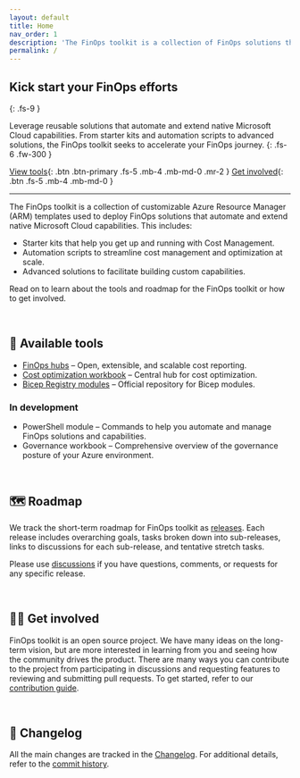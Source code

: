 ```yaml
---
layout: default
title: Home
nav_order: 1
description: 'The FinOps toolkit is a collection of FinOps solutions that automate and extend native Microsoft Cloud capabilities.'
permalink: /
---
```


## Kick start your FinOps efforts

{: .fs-9 }

Leverage reusable solutions that automate and extend native Microsoft Cloud capabilities. From starter kits and automation scripts to advanced solutions, the FinOps toolkit seeks to accelerate your FinOps journey.
{: .fs-6 .fw-300 }

[View tools](#-available-tools){: .btn .btn-primary .fs-5 .mb-4 .mb-md-0 .mr-2 }
[Get involved](#-get-involved){: .btn .fs-5 .mb-4 .mb-md-0 }

---

The FinOps toolkit is a collection of customizable Azure Resource Manager (ARM) templates used to deploy FinOps solutions that automate and extend native Microsoft Cloud capabilities. This includes:

- Starter kits that help you get up and running with Cost Management.
- Automation scripts to streamline cost management and optimization at scale.
- Advanced solutions to facilitate building custom capabilities.

Read on to learn about the tools and roadmap for the FinOps toolkit or how to get involved.

<br>

## 🧰 Available tools

- [FinOps hubs](./finops-hub/README.md) – Open, extensible, and scalable cost reporting.
- [Cost optimization workbook](./optimization-workbook/README.md) – Central hub for cost optimization.
- [Bicep Registry modules](./bicep-registry/README.md) – Official repository for Bicep modules.

### In development

- PowerShell module – Commands to help you automate and manage FinOps solutions and capabilities.
- Governance workbook – Comprehensive overview of the governance posture of your Azure environment.

<!--
Looking for more? See what's coming in the [Toolkit v1 release](https://github.com/microsoft/finops-toolkit/issues/104).
-->

<br>

## 🗺️ Roadmap

We track the short-term roadmap for FinOps toolkit as [releases](https://github.com/microsoft/finops-toolkit/labels/Type%3A%20Release%20%F0%9F%9A%80). Each release includes overarching goals, tasks broken down into sub-releases, links to discussions for each sub-release, and tentative stretch tasks.

Please use [discussions](https://github.com/microsoft/finops-toolkit/discussions) if you have questions, comments, or requests for any specific release.

<br>

## 👩‍💻 Get involved

FinOps toolkit is an open source project. We have many ideas on the long-term vision, but are more interested in learning from you and seeing how the community drives the product. There are many ways you can contribute to the project from participating in discussions and requesting features to reviewing and submitting pull requests. To get started, refer to our [contribution guide](../CONTRIBUTING.md).

<br>

## 📜 Changelog

All the main changes are tracked in the [Changelog](./changelog.md). For additional details, refer to the [commit history](https://github.com/microsoft/finops-toolkit/commits/main).
